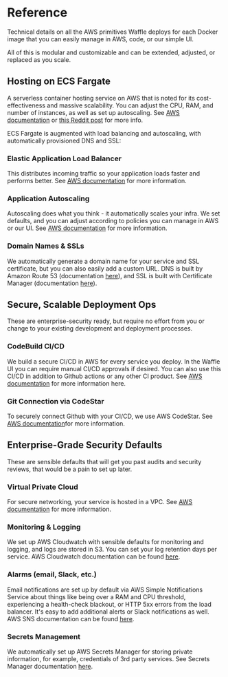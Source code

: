 # Reference

Technical details on all the AWS primitives Waffle deploys for each Docker image that you can easily manage in AWS, code, or our simple UI.

All of this is modular and customizable and can be extended, adjusted, or replaced as you scale.

## Hosting on ECS Fargate

A serverless container hosting service on AWS that is noted for its cost-effectiveness and massive scalability. You can adjust the CPU, RAM, and number of instances, as well as set up autoscaling. See <a href='https://docs.aws.amazon.com/AmazonECS/latest/developerguide/AWS_Fargate.html' target='_blank'>AWS documentation</a> or <a href='https://www.reddit.com/r/aws/comments/1e54bl0/whats_yalls_experience_with_ecs_fargate/' target=_blank>this Reddit post</a> for more info.

ECS Fargate is augmented with load balancing and autoscaling, with automatically provisioned DNS and SSL:

### Elastic Application Load Balancer

This distributes incoming traffic so your application loads faster and performs better. See <a href='https://docs.aws.amazon.com/elasticloadbalancing/latest/application/introduction.html' target='_blank'>AWS documentation</a> for more information.

### Application Autoscaling

Autoscaling does what you think - it automatically scales your infra. We set defaults, and you can adjust according to policies you can manage in AWS or our UI. See <a href='https://docs.aws.amazon.com/autoscaling/application/userguide/what-is-application-auto-scaling.html' target='_blank'>AWS documentation</a> for more information.

### Domain Names & SSLs

We automatically generate a domain name for your service and SSL certificate, but you can also easily add a custom URL. DNS is built by Amazon Route 53 (documentation <a href='https://docs.aws.amazon.com/vpc/latest/userguide/how-it-works.html' target='_blank'>here</a>), and SSL is built with Certificate Manager (documentation <a href='https://aws.amazon.com/certificate-manager/' target='_blank'>here</a>).

## Secure, Scalable Deployment Ops

These are enterprise-security ready, but require no effort from you or change to your existing development and deployment processes.

### CodeBuild CI/CD

We build a secure CI/CD in AWS for every service you deploy. In the Waffle UI you can require manual CI/CD approvals if desired. You can also use this CI/CD in addition to Github actions or any other CI product. See <a href='https://docs.aws.amazon.com/codebuild/' target='_blank'>AWS documentation</a> for more information here.

### Git Connection via CodeStar

To securely connect Github with your CI/CD, we use AWS CodeStar. See <a href='https://docs.aws.amazon.com/service-authorization/latest/reference/list_awscodestar.html'>AWS documentation</a>for more information.

## Enterprise-Grade Security Defaults

These are sensible defaults that will get you past audits and security reviews, that would be a pain to set up later.

### Virtual Private Cloud

For secure networking, your service is hosted in a VPC. See <a href='https://docs.aws.amazon.com/vpc/latest/userguide/how-it-works.html' target='_blank'>AWS documentation</a> for more information.

### Monitoring & Logging

We set up AWS Cloudwatch with sensible defaults for monitoring and logging, and logs are stored in S3. You can set your log retention days per service. AWS Cloudwatch documentation can be found <a href='https://docs.aws.amazon.com/cloudwatch/' target='_blank'>here</a>.

### Alarms (email, Slack, etc.)

Email notifications are set up by default via AWS Simple Notifications Service about things like being over a RAM and CPU threshold, experiencing a health-check blackout, or HTTP 5xx errors from the load balancer. It's easy to add additional alerts or Slack notifications as well. AWS SNS documentation can be found <a href='https://docs.aws.amazon.com/sns/' target='_blank'>here</a>. 

### Secrets Management

We automatically set up AWS Secrets Manager for storing private information, for example, credentials of 3rd party services. See Secrets Manager documentation <a href='https://docs.aws.amazon.com/secretsmanager/' target='_blank'>here</a>.
